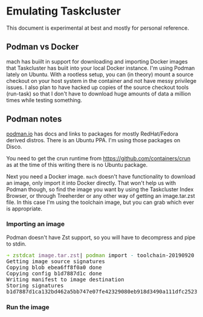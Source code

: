 Emulating Taskcluster
=====================

This document is experimental at best and mostly for personal reference.

## Podman vs Docker

mach has buiilt in support for downloading and importing Docker images that Taskcluster has buiit into your local Docker instance.
I'm using Podman lately on Ubuntu. With a rootless setup, you can (in theory) mount a source checkout on your host system in the container and not have messy privilege issues. I also plan to have hacked up copies of the source checkout tools (run-task) so that I don't have to download huge amounts of data a million times while testing something.

## Podman notes

[podman.io](https://podman.io) has docs and links to packages for mostly RedHat/Fedora derived distros. There is an Ubuntu PPA. I'm using those packages on Disco.

You need to get the crun runtime from https://github.com/containers/crun as at the time of this writing there is no Ubuntu package.

Next you need a Docker image. `mach` doesn't have functionality to download an image, only import it into Docker directly. That won't help us with Podman though, so find the image you want by using the Taskcluster Index Browser, or through Treeherder or any other way of getting an image.tar.zst file. In this case I'm using the toolchain image, but you can grab which ever is appropriate.

### Importing an image

Podman doesn't have Zst support, so you will have to decompress and pipe to stdin.

<pre><font color="#8AE234"><b>➜ </b></font><font color="#4E9A06">zstdcat</font> <font color="#75507B">image.tar.zst</font>| <font color="#4E9A06">podman</font> import <font color="#06989A">-</font> toolchain-20190920                                                                          <font color="#FCE94F"><b>2s</b></font><b> </b>
Getting image source signatures
Copying blob ebea6ff8f0a0 done
Copying config b1d7887d1c done
Writing manifest to image destination
Storing signatures
b1d7887d1ca132bd462a5bb747e07fe42329080eb918d3490a111dfc25231fe0
</pre>

### Run the image

